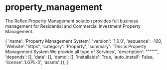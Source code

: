 # property_management
The Reflex Property Management solution provides full business management for Residential and Commercial Investment Property Management.

{
    'name': 'Property Management System',
    'version': '1.0.0',
    'sequence': -100,
    'Website':"https",
    'category': 'Property',
    'summary': 'This is Property Management System We provide all type of Services',
    'description': """""",
    'depends': [],
    'data': [],
    'demo': [],
    'installable': True,
    'auto_install': False,
    'license':'LGPL-3',
    'assets':{},
}
